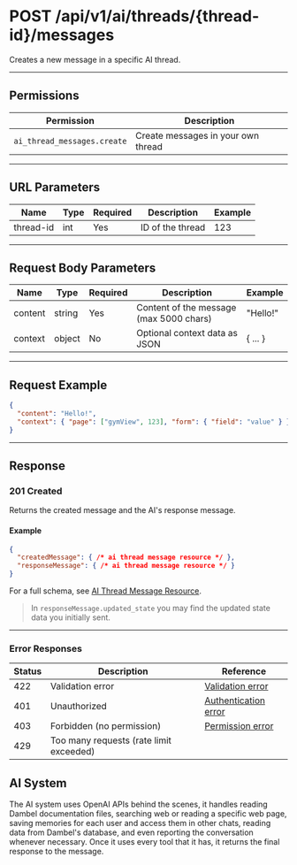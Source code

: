 # POST /api/v1/ai/threads/{thread-id}/messages

Creates a new message in a specific AI thread.


---

## Permissions
| Permission                  | Description                |
|-----------------------------|---------------------------|
| `ai_thread_messages.create` | Create messages in your own thread |

---

## URL Parameters
| Name       | Type | Required | Description                | Example |
|------------|------|----------|----------------------------|---------|
| thread-id  | int  | Yes      | ID of the thread           | 123     |

---

## Request Body Parameters
| Name    | Type   | Required | Description                | Example         |
|---------|--------|----------|----------------------------|-----------------|
| content | string | Yes      | Content of the message (max 5000 chars) | "Hello!" |
| context   | object | No       | Optional context data as JSON | { ... }         |

---

## Request Example
```json
{
  "content": "Hello!",
  "context": { "page": ["gymView", 123], "form": { "field": "value" } }
}
```

---

## Response

### 201 Created
Returns the created message and the AI's response message.

#### Example
```json
{
  "createdMessage": { /* ai thread message resource */ },
  "responseMessage": { /* ai thread message resource */ }
}
```

For a full schema, see [AI Thread Message Resource](ai_thread_message_resource.md).

> In `responseMessage.updated_state` you may find the updated state data you initially sent.

---

### Error Responses
| Status | Description                | Reference                                      |
|--------|----------------------------|------------------------------------------------|
| 422    | Validation error           | [Validation error](../../../_globals/validation-errors.md) |
| 401    | Unauthorized               | [Authentication error](../../../_globals/authentication-errors.md) |
| 403    | Forbidden (no permission)  | [Permission error](../../../_globals/permission-errors.md) |
| 429    | Too many requests (rate limit exceeded) |  |

## AI System
The AI system uses OpenAI APIs behind the scenes, it handles reading Dambel documentation files, searching web or reading a specific web page, saving memories for each user and access them in other chats, reading data from Dambel's database, and even reporting the conversation whenever necessary. Once it uses every tool that it has, it returns the final response to the message.
